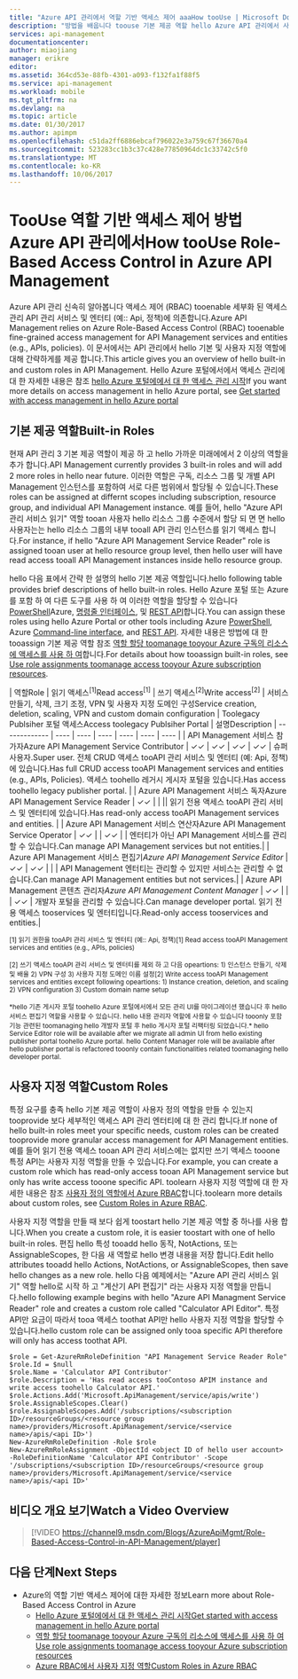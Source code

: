 ```yaml
---
title: "Azure API 관리에서 역할 기반 액세스 제어 aaaHow tooUse | Microsoft Docs"
description: "방법을 배웁니다 toouse 기본 제공 역할 hello Azure API 관리에서 사용자 지정 역할 만들기"
services: api-management
documentationcenter: 
author: miaojiang
manager: erikre
editor: 
ms.assetid: 364cd53e-88fb-4301-a093-f132fa1f88f5
ms.service: api-management
ms.workload: mobile
ms.tgt_pltfrm: na
ms.devlang: na
ms.topic: article
ms.date: 01/30/2017
ms.author: apimpm
ms.openlocfilehash: c51da2ff6886ebcaf796022e3a759c67f36670a4
ms.sourcegitcommit: 523283cc1b3c37c428e77850964dc1c33742c5f0
ms.translationtype: MT
ms.contentlocale: ko-KR
ms.lasthandoff: 10/06/2017
---
```

# <a name="how-toouse-role-based-access-control-in-azure-api-management"></a><span data-ttu-id="53c76-103">TooUse 역할 기반 액세스 제어 방법 Azure API 관리에서</span><span class="sxs-lookup"><span data-stu-id="53c76-103">How tooUse Role-Based Access Control in Azure API Management</span></span>
<span data-ttu-id="53c76-104">Azure API 관리 신속히 알아봅니다 액세스 제어 (RBAC) tooenable 세부화 된 액세스 관리 API 관리 서비스 및 엔터티 (예:: Api, 정책)에 의존합니다.</span><span class="sxs-lookup"><span data-stu-id="53c76-104">Azure API Management relies on Azure Role-Based Access Control (RBAC) tooenable fine-grained access management for API Management services and entities (e.g., APIs, policies).</span></span> <span data-ttu-id="53c76-105">이 문서에서는 API 관리에서 hello 기본 및 사용자 지정 역할에 대해 간략하게를 제공 합니다.</span><span class="sxs-lookup"><span data-stu-id="53c76-105">This article gives you an overview of hello built-in and custom roles in API Management.</span></span> <span data-ttu-id="53c76-106">Hello Azure 포털에서에서 액세스 관리에 대 한 자세한 내용은 참조 [hello Azure 포털에에서 대 한 액세스 관리 시작](https://azure.microsoft.com/en-us/documentation/articles/role-based-access-control-what-is/)</span><span class="sxs-lookup"><span data-stu-id="53c76-106">If you want more details on access management in hello Azure portal, see [Get started with access management in hello Azure portal](https://azure.microsoft.com/en-us/documentation/articles/role-based-access-control-what-is/)</span></span>

## <a name="built-in-roles"></a><span data-ttu-id="53c76-107">기본 제공 역할</span><span class="sxs-lookup"><span data-stu-id="53c76-107">Built-in Roles</span></span>
<span data-ttu-id="53c76-108">현재 API 관리 3 기본 제공 역할이 제공 하 고 hello 가까운 미래에에서 2 이상의 역할을 추가 합니다.</span><span class="sxs-lookup"><span data-stu-id="53c76-108">API Management currently provides 3 built-in roles and will add 2 more roles in hello near future.</span></span> <span data-ttu-id="53c76-109">이러한 역할은 구독, 리소스 그룹 및 개별 API Management 인스턴스를 포함하여 서로 다른 범위에서 할당될 수 있습니다.</span><span class="sxs-lookup"><span data-stu-id="53c76-109">These roles can be assigned at differnt scopes including subscription, resource group, and individual API Management instance.</span></span> <span data-ttu-id="53c76-110">예를 들어, hello "Azure API 관리 서비스 읽기" 역할 tooan 사용자 hello 리소스 그룹 수준에서 할당 되 면 면 hello 사용자는는 hello 리소스 그룹의 내부 tooall API 관리 인스턴스를 읽기 액세스 합니다.</span><span class="sxs-lookup"><span data-stu-id="53c76-110">For instance, if hello "Azure API Management Service Reader" role is assigned tooan user at hello resource group level, then hello user will have read access tooall API Management instances inside hello resource group.</span></span> 

<span data-ttu-id="53c76-111">hello 다음 표에서 간략 한 설명의 hello 기본 제공 역할입니다.</span><span class="sxs-lookup"><span data-stu-id="53c76-111">hello following table provides brief descriptions of hello built-in roles.</span></span> <span data-ttu-id="53c76-112">Hello Azure 포털 또는 Azure를 포함 하 여 다른 도구를 사용 하 여 이러한 역할을 할당할 수 있습니다 [PowerShell](https://docs.microsoft.com/en-us/azure/active-directory/role-based-access-control-manage-access-powershell)Azure, [명령줄 인터페이스](https://docs.microsoft.com/en-us/azure/active-directory/role-based-access-control-manage-access-azure-cli), 및 [REST API](https://docs.microsoft.com/en-us/azure/active-directory/role-based-access-control-manage-access-rest)합니다.</span><span class="sxs-lookup"><span data-stu-id="53c76-112">You can assign these roles using hello Azure Portal or other tools including Azure [PowerShell](https://docs.microsoft.com/en-us/azure/active-directory/role-based-access-control-manage-access-powershell), Azure [Command-line interface](https://docs.microsoft.com/en-us/azure/active-directory/role-based-access-control-manage-access-azure-cli), and [REST API](https://docs.microsoft.com/en-us/azure/active-directory/role-based-access-control-manage-access-rest).</span></span> <span data-ttu-id="53c76-113">자세한 내용은 방법에 대 한 tooassign 기본 제공 역할 참조 [역할 할당 toomanage tooyour Azure 구독의 리소스에 액세스를 사용 하 여](https://azure.microsoft.com/en-us/documentation/articles/role-based-access-control-what-is/)합니다.</span><span class="sxs-lookup"><span data-stu-id="53c76-113">For details about how tooassign built-in roles, see [Use role assignments toomanage access tooyour Azure subscription resources](https://azure.microsoft.com/en-us/documentation/articles/role-based-access-control-what-is/).</span></span>

| <span data-ttu-id="53c76-114">역할</span><span class="sxs-lookup"><span data-stu-id="53c76-114">Role</span></span>          | <span data-ttu-id="53c76-115">읽기 액세스<sup>[1]</sup></span><span class="sxs-lookup"><span data-stu-id="53c76-115">Read access<sup>[1]</sup></span></span> | <span data-ttu-id="53c76-116">쓰기 액세스<sup>[2]</sup></span><span class="sxs-lookup"><span data-stu-id="53c76-116">Write access<sup>[2]</sup></span></span> | <span data-ttu-id="53c76-117">서비스 만들기, 삭제, 크기 조정, VPN 및 사용자 지정 도메인 구성</span><span class="sxs-lookup"><span data-stu-id="53c76-117">Service creation, deletion, scaling, VPN and custom domain configuration</span></span> | <span data-ttu-id="53c76-118">Toolegacy Publsiher 포털 액세스</span><span class="sxs-lookup"><span data-stu-id="53c76-118">Access toolegacy Publsiher Portal</span></span> | <span data-ttu-id="53c76-119">설명</span><span class="sxs-lookup"><span data-stu-id="53c76-119">Description</span></span>
| ------------- | ---- | ---- | ---- | ---- | ---- | ---- |
| <span data-ttu-id="53c76-120">API Management 서비스 참가자</span><span class="sxs-lookup"><span data-stu-id="53c76-120">Azure API Management Service Contributor</span></span> | <span data-ttu-id="53c76-121">✓</span><span class="sxs-lookup"><span data-stu-id="53c76-121">✓</span></span> | <span data-ttu-id="53c76-122">✓</span><span class="sxs-lookup"><span data-stu-id="53c76-122">✓</span></span> | <span data-ttu-id="53c76-123">✓</span><span class="sxs-lookup"><span data-stu-id="53c76-123">✓</span></span> | <span data-ttu-id="53c76-124">✓</span><span class="sxs-lookup"><span data-stu-id="53c76-124">✓</span></span> | <span data-ttu-id="53c76-125">슈퍼 사용자.</span><span class="sxs-lookup"><span data-stu-id="53c76-125">Super user.</span></span> <span data-ttu-id="53c76-126">전체 CRUD 액세스 tooAPI 관리 서비스 및 엔터티 (예: Api, 정책)에 있습니다.</span><span class="sxs-lookup"><span data-stu-id="53c76-126">Has full CRUD access tooAPI Management services and entities (e.g., APIs, Policies).</span></span> <span data-ttu-id="53c76-127">액세스 toohello 레거시 게시자 포털을 있습니다.</span><span class="sxs-lookup"><span data-stu-id="53c76-127">Has access toohello legacy publisher portal.</span></span> |
| <span data-ttu-id="53c76-128">Azure API Management 서비스 독자</span><span class="sxs-lookup"><span data-stu-id="53c76-128">Azure API Management Service Reader</span></span> | <span data-ttu-id="53c76-129">✓</span><span class="sxs-lookup"><span data-stu-id="53c76-129">✓</span></span> | | || <span data-ttu-id="53c76-130">읽기 전용 액세스 tooAPI 관리 서비스 및 엔터티에 있습니다.</span><span class="sxs-lookup"><span data-stu-id="53c76-130">Has read-only access tooAPI Management services and entities.</span></span> |
| <span data-ttu-id="53c76-131">Azure API Management 서비스 연산자</span><span class="sxs-lookup"><span data-stu-id="53c76-131">Azure API Management Service Operator</span></span> | <span data-ttu-id="53c76-132">✓</span><span class="sxs-lookup"><span data-stu-id="53c76-132">✓</span></span> | | <span data-ttu-id="53c76-133">✓</span><span class="sxs-lookup"><span data-stu-id="53c76-133">✓</span></span> | | <span data-ttu-id="53c76-134">엔터티가 아닌 API Management 서비스를 관리할 수 있습니다.</span><span class="sxs-lookup"><span data-stu-id="53c76-134">Can manage API Management services but not entities.</span></span>|
| <span data-ttu-id="53c76-135">Azure API Management 서비스 편집기<sup>*</sup></span><span class="sxs-lookup"><span data-stu-id="53c76-135">Azure API Management Service Editor<sup>*</sup></span></span> | <span data-ttu-id="53c76-136">✓</span><span class="sxs-lookup"><span data-stu-id="53c76-136">✓</span></span> | <span data-ttu-id="53c76-137">✓</span><span class="sxs-lookup"><span data-stu-id="53c76-137">✓</span></span> | |  | <span data-ttu-id="53c76-138">API Management 엔터티는 관리할 수 있지만 서비스는 관리할 수 없습니다.</span><span class="sxs-lookup"><span data-stu-id="53c76-138">Can manage API Management entities but not services.</span></span>|
| <span data-ttu-id="53c76-139">Azure API Management 콘텐츠 관리자<sup>*</sup></span><span class="sxs-lookup"><span data-stu-id="53c76-139">Azure API Management Content Manager<sup>*</sup></span></span> | <span data-ttu-id="53c76-140">✓</span><span class="sxs-lookup"><span data-stu-id="53c76-140">✓</span></span> | | | <span data-ttu-id="53c76-141">✓</span><span class="sxs-lookup"><span data-stu-id="53c76-141">✓</span></span> | <span data-ttu-id="53c76-142">개발자 포털을 관리할 수 있습니다.</span><span class="sxs-lookup"><span data-stu-id="53c76-142">Can manage developer portal.</span></span> <span data-ttu-id="53c76-143">읽기 전용 액세스 tooservices 및 엔터티입니다.</span><span class="sxs-lookup"><span data-stu-id="53c76-143">Read-only access tooservices and entities.</span></span>|

<span data-ttu-id="53c76-144"><sup>[1] 읽기 권한을 tooAPI 관리 서비스 및 엔터티 (예:: Api, 정책)</sup></span><span class="sxs-lookup"><span data-stu-id="53c76-144"><sup>[1] Read access tooAPI Management services and entities (e.g., APIs, policies)</sup></span></span>

<span data-ttu-id="53c76-145"><sup>[2] 쓰기 액세스 tooAPI 관리 서비스 및 엔터티를 제외 하 고 다음 opeartions: 1) 인스턴스 만들기, 삭제 및 배율 2) VPN 구성 3) 사용자 지정 도메인 이름 설정</sup></span><span class="sxs-lookup"><span data-stu-id="53c76-145"><sup>[2] Write access tooAPI Management services and entities except following opeartions: 1) Instance creation, deletion, and scaling 2) VPN configuration  3) Custom domain name setup</sup></span></span>

<span data-ttu-id="53c76-146"><sup>\*hello 기존 게시자 포털 toohello Azure 포털에서에서 모든 관리 UI를 마이그레이션 했습니다 후 hello 서비스 편집기 역할을 사용할 수 있습니다. hello 내용 관리자 역할에 사용할 수 있습니다 tooonly 포함 기능 관련된 toomanaging hello 개발자 포털 후 hello 게시자 포털 리팩터링 되었습니다.</sup></span><span class="sxs-lookup"><span data-stu-id="53c76-146"><sup>\* hello Service Editor role will be available after we migrate all admin UI from hello existing publisher portal toohello Azure portal. hello Content Manager role will be available after hello publisher portal is refactored tooonly contain functionalities related toomanaging hello developer portal.</sup></span></span>  


## <a name="custom-roles"></a><span data-ttu-id="53c76-147">사용자 지정 역할</span><span class="sxs-lookup"><span data-stu-id="53c76-147">Custom Roles</span></span>
<span data-ttu-id="53c76-148">특정 요구를 충족 hello 기본 제공 역할이 사용자 정의 역할을 만들 수 있는지 tooprovide 보다 세부적인 액세스 API 관리 엔터티에 대 한 관리 합니다.</span><span class="sxs-lookup"><span data-stu-id="53c76-148">If none of hello built-in roles meet your specific needs, custom roles can be created tooprovide more granular access management for API Management entities.</span></span> <span data-ttu-id="53c76-149">예를 들어 읽기 전용 액세스 tooan API 관리 서비스에는 없지만 쓰기 액세스 tooone 특정 API는 사용자 지정 역할을 만들 수 있습니다.</span><span class="sxs-lookup"><span data-stu-id="53c76-149">For example, you can create a custom role which has read-only access tooan API Management service but only has write access tooone specific API.</span></span> <span data-ttu-id="53c76-150">toolearn 사용자 지정 역할에 대 한 자세한 내용은 참조 [사용자 정의 역할에서 Azure RBAC](https://docs.microsoft.com/en-us/azure/active-directory/role-based-access-control-custom-roles)합니다.</span><span class="sxs-lookup"><span data-stu-id="53c76-150">toolearn more details about custom roles, see [Custom Roles in Azure RBAC](https://docs.microsoft.com/en-us/azure/active-directory/role-based-access-control-custom-roles).</span></span> 

<span data-ttu-id="53c76-151">사용자 지정 역할을 만들 때 보다 쉽게 toostart hello 기본 제공 역할 중 하나를 사용 합니다.</span><span class="sxs-lookup"><span data-stu-id="53c76-151">When you create a custom role, it is easier toostart with one of hello built-in roles.</span></span> <span data-ttu-id="53c76-152">편집 hello 특성 tooadd hello 동작, NotActions, 또는 AssignableScopes, 한 다음 새 역할로 hello 변경 내용을 저장 합니다.</span><span class="sxs-lookup"><span data-stu-id="53c76-152">Edit hello attributes tooadd hello Actions, NotActions, or AssignableScopes, then save hello changes as a new role.</span></span> <span data-ttu-id="53c76-153">hello 다음 예제에서는 "Azure API 관리 서비스 읽기" 역할 hello로 시작 하 고 "계산기 API 편집기" 라는 사용자 지정 역할을 만듭니다.</span><span class="sxs-lookup"><span data-stu-id="53c76-153">hello following example begins with hello "Azure API Managment Service Reader" role and creates a custom role called "Calculator API Editor".</span></span> <span data-ttu-id="53c76-154">특정 API만 요금이 따라서 tooa 액세스 toothat API만 hello 사용자 지정 역할을 할당할 수 있습니다.</span><span class="sxs-lookup"><span data-stu-id="53c76-154">hello custom role can be assigned only tooa specific API therefore will only has access toothat API.</span></span> 

```
$role = Get-AzureRmRoleDefinition "API Management Service Reader Role"
$role.Id = $null
$role.Name = 'Calculator API Contributor'
$role.Description = 'Has read access tooContoso APIM instance and write access toohello Calculator API.'
$role.Actions.Add('Microsoft.ApiManagement/service/apis/write')
$role.AssignableScopes.Clear()
$role.AssignableScopes.Add('/subscriptions/<subscription ID>/resourceGroups/<resource group name>/providers/Microsoft.ApiManagement/service/<service name>/apis/<api ID>')
New-AzureRmRoleDefinition -Role $role
New-AzureRmRoleAssignment -ObjectId <object ID of hello user account> -RoleDefinitionName 'Calculator API Contributor' -Scope '/subscriptions/<subscription ID>/resourceGroups/<resource group name>/providers/Microsoft.ApiManagement/service/<service name>/apis/<api ID>'
```

## <a name="watch-a-video-overview"></a><span data-ttu-id="53c76-155">비디오 개요 보기</span><span class="sxs-lookup"><span data-stu-id="53c76-155">Watch a Video Overview</span></span>

> [!VIDEO https://channel9.msdn.com/Blogs/AzureApiMgmt/Role-Based-Access-Control-in-API-Management/player]
> 
> 

## <a name="next-steps"></a><span data-ttu-id="53c76-156">다음 단계</span><span class="sxs-lookup"><span data-stu-id="53c76-156">Next Steps</span></span>

* <span data-ttu-id="53c76-157">Azure의 역할 기반 액세스 제어에 대한 자세한 정보</span><span class="sxs-lookup"><span data-stu-id="53c76-157">Learn more about Role-Based Access Control in Azure</span></span>
  * [<span data-ttu-id="53c76-158">Hello Azure 포털에에서 대 한 액세스 관리 시작</span><span class="sxs-lookup"><span data-stu-id="53c76-158">Get started with access management in hello Azure portal</span></span>](https://azure.microsoft.com/en-us/documentation/articles/role-based-access-control-what-is/)
  * [<span data-ttu-id="53c76-159">역할 할당 toomanage tooyour Azure 구독의 리소스에 액세스를 사용 하 여</span><span class="sxs-lookup"><span data-stu-id="53c76-159">Use role assignments toomanage access tooyour Azure subscription resources</span></span>](https://azure.microsoft.com/en-us/documentation/articles/role-based-access-control-what-is/)
  * [<span data-ttu-id="53c76-160">Azure RBAC에서 사용자 지정 역할</span><span class="sxs-lookup"><span data-stu-id="53c76-160">Custom Roles in Azure RBAC</span></span>](https://docs.microsoft.com/en-us/azure/active-directory/role-based-access-control-custom-roles)
